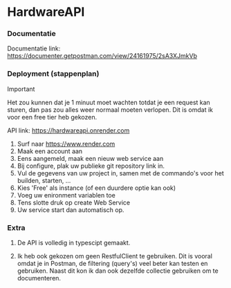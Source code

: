 # HardwareAPI

### Documentatie

Documentatie link: https://documenter.getpostman.com/view/24161975/2sA3XJmkVb

### Deployment (stappenplan)

> [!IMPORTANT]
> Het zou kunnen dat je 1 minuut moet wachten totdat je een request kan sturen, dan pas zou alles weer normaal moeten verlopen. Dit is omdat ik voor een free tier heb gekozen.

API link: https://hardwareapi.onrender.com

1. Surf naar https://www.render.com
2. Maak een account aan
3. Eens aangemeld, maak een nieuw web service aan
4. Bij configure, plak uw publieke git repository link in.
5. Vul de gegevens van uw project in, samen met de commando's voor het builden, starten, ...
6. Kies 'Free' als instance (of een duurdere optie kan ook)
7. Voeg uw enironment variablen toe
8. Tens slotte druk op create Web Service
9. Uw service start dan automatisch op.

### Extra

1. De API is volledig in typescipt gemaakt.

2. Ik heb ook gekozen om geen RestfulClient te gebruiken. Dit is vooral omdat je in Postman, de filtering (query's) veel beter kan testen en gebruiken. Naast dit kon ik dan ook dezelfde collectie gebruiken om te documenteren.
